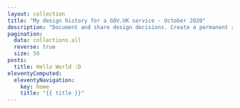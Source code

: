```yaml
---
layout: collection
title: "My design history for a GOV.UK service - October 2020"
description: "Document and share design decisions. Create a permanent record of how your service has developed over time."
pagination:
  data: collections.all
  reverse: true
  size: 50
posts:
  title: Hello World :D
eleventyComputed:
  eleventyNavigation:
    key: home
    title: "{{ title }}"
---
```

